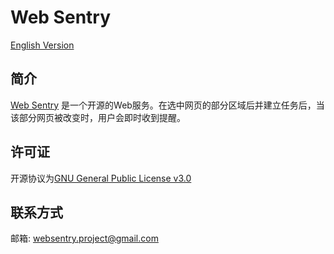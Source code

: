 # Web Sentry

[English Version](./README.md)

## 简介

[Web Sentry](./) 是一个开源的Web服务。在选中网页的部分区域后并建立任务后，当该部分网页被改变时，用户会即时收到提醒。

## 许可证

开源协议为[GNU General Public License v3.0](./LICENSE)

## 联系方式

邮箱: [websentry.project@gmail.com](mailto:websentry.project@gmail.com)
